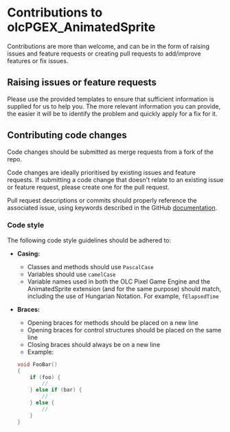 # Contributions to olcPGEX_AnimatedSprite

Contributions are more than welcome, and can be in the form of raising issues and feature requests or creating pull requests to add/improve features or fix issues.

## Raising issues or feature requests

Please use the provided templates to ensure that sufficient information is supplied for us to help you. The more relevant information you can provide, the easier it will be to identify the problem and quickly apply for a fix for it.

## Contributing code changes

Code changes should be submitted as merge requests from a fork of the repo.

Code changes are ideally prioritised by existing issues and feature requests. If submitting a code change that doesn't relate to an existing issue or feature request, please create one for the pull request.

Pull request descriptions or commits should properly reference the associated issue, using keywords described in the GitHub [documentation](https://help.github.com/en/github/managing-your-work-on-github/closing-issues-using-keywords).

### Code style

The following code style guidelines should be adhered to:

- **Casing:**
    - Classes and methods should use `PascalCase`
    - Variables should use `camelCase`
    - Variable names used in both the OLC Pixel Game Engine and the AnimatedSprite extension (and for the same purpose) should match, including the use of Hungarian Notation. For example, `fElapsedTime`

- **Braces:**
    - Opening braces for methods should be placed on a new line
    - Opening braces for control structures should be placed on the same line
    - Closing braces should always be on a new line
    - Example:
    ```cpp
    void FooBar()
    {
        if (foo) {
            //
        } else if (bar) {
            //
        } else {
            //
        }
    }
    ```
